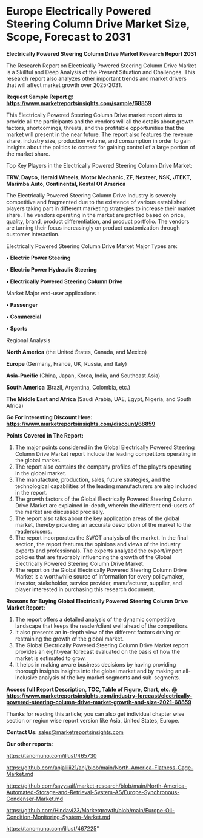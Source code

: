 # Europe Electrically Powered Steering Column Drive Market Size, Scope, Forecast to 2031

<strong>Electrically Powered Steering Column Drive Market Research Report 2031</strong>

The Research Report on Electrically Powered Steering Column Drive Market is a Skillful and Deep Analysis of the Present Situation and Challenges. This research report also analyzes other important trends and market drivers that will affect market growth over 2025-2031.

<strong>Request Sample Report @ <a href=https://www.marketreportsinsights.com/sample/68859>https://www.marketreportsinsights.com/sample/68859</a></strong>

This Electrically Powered Steering Column Drive market report aims to provide all the participants and the vendors will all the details about growth factors, shortcomings, threats, and the profitable opportunities that the market will present in the near future. The report also features the revenue share, industry size, production volume, and consumption in order to gain insights about the politics to contest for gaining control of a large portion of the market share.

Top Key Players in the Electrically Powered Steering Column Drive Market:

<strong>TRW, Dayco, Herald Wheels, Motor Mechanic, ZF, Nexteer, NSK, JTEKT, Marimba Auto, Continental, Kostal Of America</strong>

The Electrically Powered Steering Column Drive Industry is severely competitive and fragmented due to the existence of various established players taking part in different marketing strategies to increase their market share. The vendors operating in the market are profiled based on price, quality, brand, product differentiation, and product portfolio. The vendors are turning their focus increasingly on product customization through customer interaction.

Electrically Powered Steering Column Drive Market Major Types are:

<strong>• Electric Power Steering

• Electric Power Hydraulic Steering

• Electrically Powered Steering Column Drive</strong>

Market Major end-user applications :

<strong>• Passenger

• Commercial

• Sports</strong>

Regional Analysis

</u><strong><b>North America</b></strong> (the United States, Canada, and Mexico)

<strong><b>Europe </b></strong>(Germany, France, UK, Russia, and Italy)

<strong><b>Asia-Pacific</b></strong> (China, Japan, Korea, India, and Southeast Asia)

<strong><b>South America</b></strong> (Brazil, Argentina, Colombia, etc.)

<strong><b>The Middle East and Africa</b></strong> (Saudi Arabia, UAE, Egypt, Nigeria, and South Africa)

<strong>Go For Interesting Discount Here: <a href=https://www.marketreportsinsights.com/discount/68859>https://www.marketreportsinsights.com/discount/68859</a></strong>

<strong>Points Covered in The Report:</strong>
<ol>
  <li>The major points considered in the Global Electrically Powered Steering Column Drive Market report include the leading competitors operating in the global market.</li>
  <li>The report also contains the company profiles of the players operating in the global market.</li>
  <li>The manufacture, production, sales, future strategies, and the technological capabilities of the leading manufacturers are also included in the report.</li>
  <li>The growth factors of the Global Electrically Powered Steering Column Drive Market are explained in-depth, wherein the different end-users of the market are discussed precisely.</li>
  <li>The report also talks about the key application areas of the global market, thereby providing an accurate description of the market to the readers/users.</li>
  <li>The report incorporates the SWOT analysis of the market. In the final section, the report features the opinions and views of the industry experts and professionals. The experts analyzed the export/import policies that are favorably influencing the growth of the Global Electrically Powered Steering Column Drive Market.</li>
  <li>The report on the Global Electrically Powered Steering Column Drive Market is a worthwhile source of information for every policymaker, investor, stakeholder, service provider, manufacturer, supplier, and player interested in purchasing this research document.</li>
</ol>
<strong>Reasons for Buying Global Electrically Powered Steering Column Drive Market Report:</strong>

<ol>
  <li>The report offers a detailed analysis of the dynamic competitive landscape that keeps the reader/client well ahead of the competitors.</li>
  <li>It also presents an in-depth view of the different factors driving or restraining the growth of the global market.</li>
  <li>The Global Electrically Powered Steering Column Drive Market report provides an eight-year forecast evaluated on the basis of how the market is estimated to grow.</li>
  <li>It helps in making aware business decisions by having providing thorough insights insights into the global market and by making an all-inclusive analysis of the key market segments and sub-segments.</li>
</ol>
<strong>Access full Report Description, TOC, Table of Figure, Chart, etc. @ <a href=https://www.marketreportsinsights.com/industry-forecast/electrically-powered-steering-column-drive-market-growth-and-size-2021-68859>https://www.marketreportsinsights.com/industry-forecast/electrically-powered-steering-column-drive-market-growth-and-size-2021-68859</a></strong>


Thanks for reading this article; you can also get individual chapter wise section or region wise report version like Asia, United States, Europe.

<strong>Contact Us:</strong>
sales@marketreportsinsights.com

<strong>Our other reports:</strong>

<a href=https://tanomuno.com/illust/465730>https://tanomuno.com/illust/465730</a>

<a href=https://github.com/anjaliiii21/anj/blob/main/North-America-Flatness-Gage-Market.md>https://github.com/anjaliiii21/anj/blob/main/North-America-Flatness-Gage-Market.md</a>

<a href=https://github.com/sayysaif/market-research/blob/main/North-America-Automated-Storage-and-Retrieval-System-AS/Europe-Synchronous-Condenser-Market.md>https://github.com/sayysaif/market-research/blob/main/North-America-Automated-Storage-and-Retrieval-System-AS/Europe-Synchronous-Condenser-Market.md</a>

<a href=https://github.com/Hindavi23/Marketgrowth/blob/main/Europe-Oil-Condition-Monitoring-System-Market.md>https://github.com/Hindavi23/Marketgrowth/blob/main/Europe-Oil-Condition-Monitoring-System-Market.md</a>

<a href=https://tanomuno.com/illust/467225>https://tanomuno.com/illust/467225</a>"
